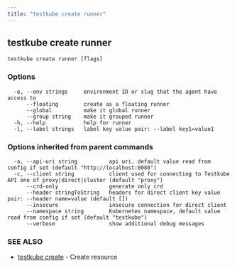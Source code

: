 ```yaml
---
title: "testkube create runner"
---
```

<head>
  <meta name="docsearch:indexPrefix" content="reference-doc" />
</head>

## testkube create runner



```
testkube create runner [flags]
```

### Options

```
  -e, --env strings     environment ID or slug that the agent have access to
      --floating        create as a floating runner
      --global          make it global runner
      --group string    make it grouped runner
  -h, --help            help for runner
  -l, --label strings   label key value pair: --label key1=value1
```

### Options inherited from parent commands

```
  -a, --api-uri string          api uri, default value read from config if set (default "http://localhost:8088")
  -c, --client string           client used for connecting to Testkube API one of proxy|direct|cluster (default "proxy")
      --crd-only                generate only crd
      --header stringToString   headers for direct client key value pair: --header name=value (default [])
      --insecure                insecure connection for direct client
      --namespace string        Kubernetes namespace, default value read from config if set (default "testkube")
      --verbose                 show additional debug messages
```

### SEE ALSO

* [testkube create](testkube-create.md)	 - Create resource

